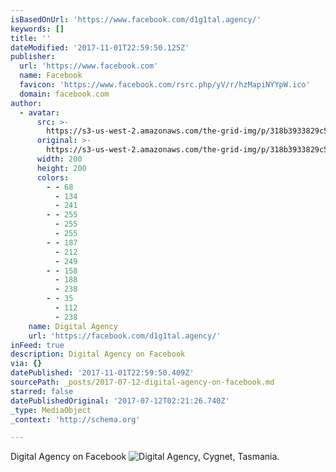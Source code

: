 ```yaml
---
isBasedOnUrl: 'https://www.facebook.com/d1g1tal.agency/'
keywords: []
title: ''
dateModified: '2017-11-01T22:59:50.125Z'
publisher:
  url: 'https://www.facebook.com'
  name: Facebook
  favicon: 'https://www.facebook.com/rsrc.php/yV/r/hzMapiNYYpW.ico'
  domain: facebook.com
author:
  - avatar:
      src: >-
        https://s3-us-west-2.amazonaws.com/the-grid-img/p/318b3933829c506e77003d3b448c71296bd6a3c4.png
      original: >-
        https://s3-us-west-2.amazonaws.com/the-grid-img/p/318b3933829c506e77003d3b448c71296bd6a3c4.png
      width: 200
      height: 200
      colors:
        - - 68
          - 134
          - 241
        - - 255
          - 255
          - 255
        - - 187
          - 212
          - 249
        - - 158
          - 188
          - 238
        - - 35
          - 112
          - 238
    name: Digital Agency
    url: 'https://facebook.com/d1g1tal.agency/'
inFeed: true
description: Digital Agency on Facebook
via: {}
datePublished: '2017-11-01T22:59:50.409Z'
sourcePath: _posts/2017-07-12-digital-agency-on-facebook.md
starred: false
datePublishedOriginal: '2017-07-12T02:21:26.740Z'
_type: MediaObject
_context: 'http://schema.org'

---
```

Digital Agency on Facebook
![Digital Agency, Cygnet, Tasmania.](https://scontent-iad3-1.xx.fbcdn.net/v/t1.0-1/p200x200/1914595_1748921885340386_8162237074721875028_n.png?oh=39a5b9ce81c08e894d320127b8121d0d&oe=5A7F1907)